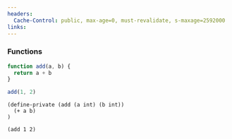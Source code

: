 ```yaml
---
headers:
  Cache-Control: public, max-age=0, must-revalidate, s-maxage=2592000
links:
---
```


### Functions

```js
function add(a, b) {
  return a + b
}

add(1, 2)
```

```clarity
(define-private (add (a int) (b int))
  (+ a b)
)

(add 1 2)
```
